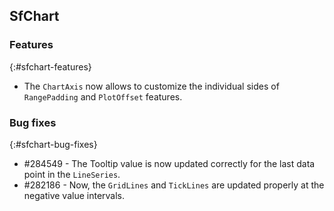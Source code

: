 ## SfChart

### Features
{:#sfchart-features}

* The `ChartAxis` now allows to customize the individual sides of `RangePadding` and `PlotOffset` features.

### Bug fixes
{:#sfchart-bug-fixes}

* \#284549 - The Tooltip value is now updated correctly for the last data point in the `LineSeries`.
* \#282186 - Now, the `GridLines` and `TickLines` are updated properly at the negative value intervals.
